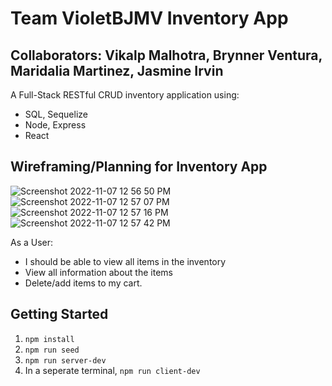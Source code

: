 # Team VioletBJMV Inventory App

## Collaborators: Vikalp Malhotra, Brynner Ventura, Maridalia Martinez, Jasmine Irvin
A Full-Stack RESTful CRUD inventory application using: 
 - SQL, Sequelize
 - Node, Express
 - React

## Wireframing/Planning for Inventory App
![Screenshot 2022-11-07 12 56 50 PM](https://user-images.githubusercontent.com/117202644/200417789-396120dc-5349-48ba-9cfa-fae0ab98aa91.png)
![Screenshot 2022-11-07 12 57 07 PM](https://user-images.githubusercontent.com/117202644/200417790-7a690345-b362-4078-b669-d83da1f42646.png)
![Screenshot 2022-11-07 12 57 16 PM](https://user-images.githubusercontent.com/117202644/200417793-683c338a-3d94-43a5-8f20-301473403ba4.png)
![Screenshot 2022-11-07 12 57 42 PM](https://user-images.githubusercontent.com/117202644/200418279-f200c453-691c-4510-b134-e60aebf058f8.png)


As a User: 
- I should be able to view all items in the inventory
- View all information about the items
- Delete/add items to my cart. 

## Getting Started

1. `npm install`
2. `npm run seed`
3. `npm run server-dev`
4. In a seperate terminal, `npm run client-dev`
